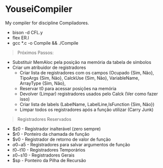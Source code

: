# YouseiCompiler
My compiler for discipline Compiladores.

- bison -d CFL.y
- flex ER.l
- gcc *.c -o Compile && ./Compile


> Próximos Passos:
- Substituir MemAloc pela posição na memória da tabela de símbolos
- Criar um atribuidor de registradores
    - Criar lista de registradores com os campos (Ocupado {Sim, Não}, TipoArgs {Sim, Não}, CalckUse {Sim, Não}, VariableName,         ArrayType {Sim, Não}, 
    - Reservar t0 para acessar posições na memória
    - Devolver (Limpar) registradores usados pelo Calck (Ver como fazer isso)
    - Criar lista de labels (LabelName, LabelLine,IsFunction {Sim, Não})
    - Limpar todos os registradores após a função utilizar (Carry Junk)

> Registradores Reservados
 - $z0       - Registrador inalterável (zero sempre)
 - $r0       - Ponteiro da chamada de função
 - $v0       - Registrador de retorno de valor de função
 - $a0-$a5   - Registradores para salvar argumentos de função
 - $t0-$t10  - Registradores Temporários
 - $s0-$s10  - Registradores Gerais
 - $sp       - Ponteiro da Pilha de Recursão
